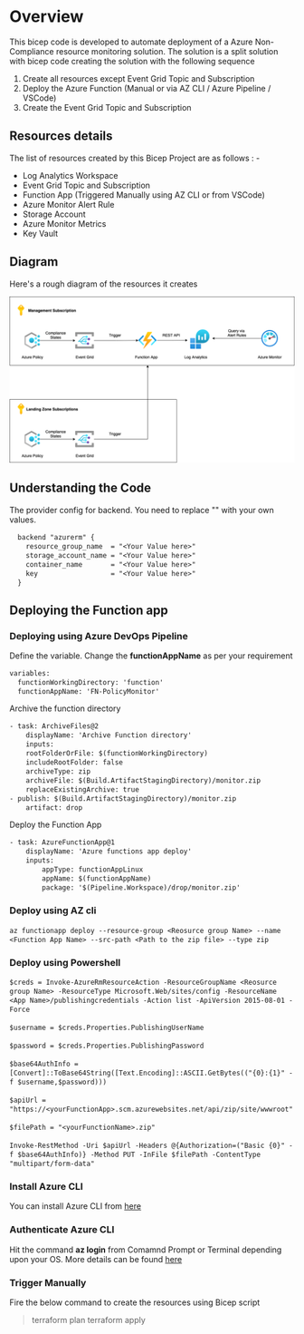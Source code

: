# Overview

This bicep code is developed to automate deployment of a Azure Non-Compliance resource monitoring solution. The solution is a split solution with bicep code creating the solution with the following sequence

1. Create all resources except Event Grid Topic and Subscription
2. Deploy the Azure Function (Manual or via AZ CLI / Azure Pipeline / VSCode)
3. Create the Event Grid Topic and Subscription

## Resources details

The list of resources created by this Bicep Project are as follows : -

- Log Analytics Workspace
- Event Grid Topic and Subscription
- Function App (Triggered Manually using AZ CLI or from VSCode)
- Azure Monitor Alert Rule
- Storage Account
- Azure Monitor Metrics
- Key Vault

## Diagram

Here's a rough diagram of the resources it creates

![Diagram](./images/policy-monitor-diagram.png)

## Understanding the Code

The provider config for backend. You need to replace "<Your Value here>" with your own values.

```
  backend "azurerm" {
    resource_group_name  = "<Your Value here>"
    storage_account_name = "<Your Value here>"
    container_name       = "<Your Value here>"
    key                  = "<Your Value here>"
  }
```

## Deploying the Function app

### Deploying using Azure DevOps Pipeline

Define the variable. Change the **functionAppName** as per your requirement

```
variables:
  functionWorkingDirectory: 'function'
  functionAppName: 'FN-PolicyMonitor'
```

Archive the function directory

```
- task: ArchiveFiles@2
    displayName: 'Archive Function directory'
    inputs:
    rootFolderOrFile: $(functionWorkingDirectory)
    includeRootFolder: false
    archiveType: zip
    archiveFile: $(Build.ArtifactStagingDirectory)/monitor.zip
    replaceExistingArchive: true
- publish: $(Build.ArtifactStagingDirectory)/monitor.zip
    artifact: drop
```

Deploy the Function App

```
- task: AzureFunctionApp@1
    displayName: 'Azure functions app deploy'
    inputs:
        appType: functionAppLinux
        appName: $(functionAppName)
        package: '$(Pipeline.Workspace)/drop/monitor.zip'
```
### Deploy using AZ cli

```
az functionapp deploy --resource-group <Reosurce group Name> --name <Function App Name> --src-path <Path to the zip file> --type zip
```

### Deploy using Powershell

```
$creds = Invoke-AzureRmResourceAction -ResourceGroupName <Reosurce group Name> -ResourceType Microsoft.Web/sites/config -ResourceName <App Name>/publishingcredentials -Action list -ApiVersion 2015-08-01 -Force

$username = $creds.Properties.PublishingUserName

$password = $creds.Properties.PublishingPassword

$base64AuthInfo = [Convert]::ToBase64String([Text.Encoding]::ASCII.GetBytes(("{0}:{1}" -f $username,$password)))

$apiUrl = "https://<yourFunctionApp>.scm.azurewebsites.net/api/zip/site/wwwroot"

$filePath = "<yourFunctionName>.zip"

Invoke-RestMethod -Uri $apiUrl -Headers @{Authorization=("Basic {0}" -f $base64AuthInfo)} -Method PUT -InFile $filePath -ContentType "multipart/form-data"
```

### Install Azure CLI

You can install Azure CLI from [here](https://docs.microsoft.com/en-us/cli/azure/install-azure-cli)

### Authenticate Azure CLI

Hit the command **az login** from Comamnd Prompt or Terminal depending upon your OS. More details can be found [here](https://docs.microsoft.com/en-us/cli/azure/get-started-with-azure-cli)

### Trigger Manually

Fire the below command to create the resources using Bicep script

> terraform plan
> terraform apply